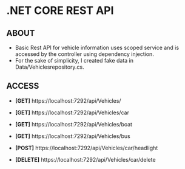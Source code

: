 # .NET CORE REST API

## ABOUT
- Basic Rest API for vehicle information uses scoped service and is accessed by the controller using dependency injection.
- For the sake of simplicity, I created fake data in Data/Vehiclesrepository.cs.

## ACCESS

- **[GET]** https://localhost:7292/api/Vehicles/

- **[GET]** https://localhost:7292/api/Vehicles/car

- **[GET]** https://localhost:7292/api/Vehicles/boat

- **[GET]** https://localhost:7292/api/Vehicles/bus

- **[POST]** https://localhost:7292/api/Vehicles/car/headlight

- **[DELETE]** https://localhost:7292/api/Vehicles/car/delete